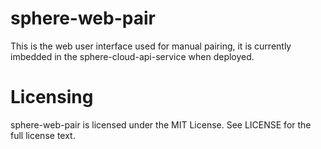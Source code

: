 # sphere-web-pair

This is the web user interface used for manual pairing, it is currently imbedded in the sphere-cloud-api-service when deployed.

# Licensing

sphere-web-pair is licensed under the MIT License. See LICENSE for the full license text.
